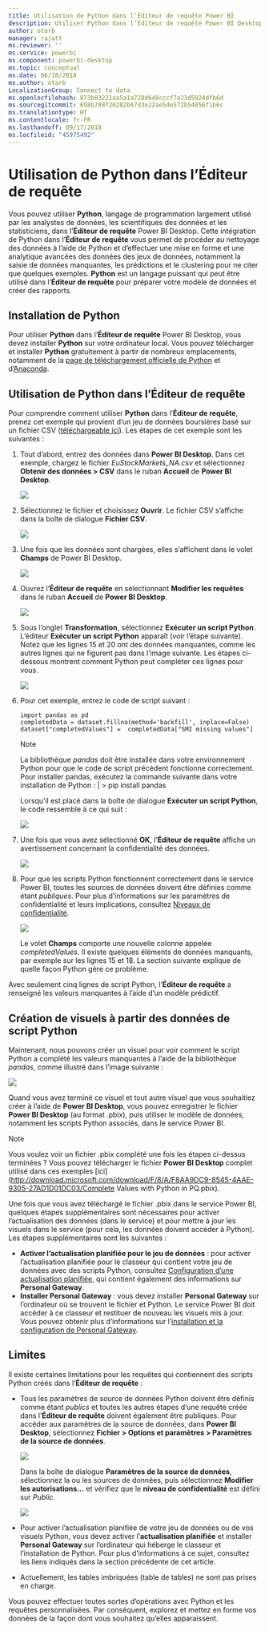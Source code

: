 ```yaml
---
title: Utilisation de Python dans l’Éditeur de requête Power BI
description: Utiliser Python dans l’Éditeur de requête Power BI Desktop pour une analytique avancée
author: otarb
manager: rajatt
ms.reviewer: ''
ms.service: powerbi
ms.component: powerbi-desktop
ms.topic: conceptual
ms.date: 06/18/2018
ms.author: otarb
LocalizationGroup: Connect to data
ms.openlocfilehash: 873b83221aa5a1a728d648cccf7a23d5924dfb6d
ms.sourcegitcommit: 698b788720282b67d3e22ae5de572b54056f1b6c
ms.translationtype: HT
ms.contentlocale: fr-FR
ms.lasthandoff: 09/17/2018
ms.locfileid: "45975492"
---
```

# <a name="using-python-in-query-editor"></a>Utilisation de Python dans l’Éditeur de requête
Vous pouvez utiliser **Python**, langage de programmation largement utilisé par les analystes de données, les scientifiques des données et les statisticiens, dans l’**Éditeur de requête** Power BI Desktop. Cette intégration de Python dans l’**Éditeur de requête** vous permet de procéder au nettoyage des données à l’aide de Python et d’effectuer une mise en forme et une analytique avancées des données des jeux de données, notamment la saisie de données manquantes, les prédictions et le clustering pour ne citer que quelques exemples. **Python** est un langage puissant qui peut être utilisé dans l’**Éditeur de requête** pour préparer votre modèle de données et créer des rapports.

## <a name="installing-python"></a>Installation de Python
Pour utiliser **Python** dans l’**Éditeur de requête** Power BI Desktop, vous devez installer **Python** sur votre ordinateur local. Vous pouvez télécharger et installer **Python** gratuitement à partir de nombreux emplacements, notamment de la [page de téléchargement officielle de Python](https://www.python.org/) et d’[Anaconda](https://anaconda.org/anaconda/python/).

## <a name="using-python-in-query-editor"></a>Utilisation de Python dans l’Éditeur de requête
Pour comprendre comment utiliser **Python** dans l’**Éditeur de requête**, prenez cet exemple qui provient d’un jeu de données boursières basé sur un fichier CSV ([téléchargeable ici](http://download.microsoft.com/download/F/8/A/F8AA9DC9-8545-4AAE-9305-27AD1D01DC03/EuStockMarkets_NA.csv)). Les étapes de cet exemple sont les suivantes :

1. Tout d’abord, entrez des données dans **Power BI Desktop**. Dans cet exemple, chargez le fichier *EuStockMarkets_NA.csv* et sélectionnez **Obtenir des données > CSV** dans le ruban **Accueil** de **Power BI Desktop**.
   
   ![](media/desktop-python-in-query-editor/python-in-query-editor-1.png)
2. Sélectionnez le fichier et choisissez **Ouvrir**. Le fichier CSV s’affiche dans la boîte de dialogue **Fichier CSV**.
   
   ![](media/desktop-python-in-query-editor/python-in-query-editor-2.png)
3. Une fois que les données sont chargées, elles s’affichent dans le volet **Champs** de Power BI Desktop.
   
   ![](media/desktop-python-in-query-editor/python-in-query-editor-3.png)
4. Ouvrez l’**Éditeur de requête** en sélectionnant **Modifier les requêtes** dans le ruban **Accueil** de **Power BI Desktop**.
   
   ![](media/desktop-python-in-query-editor/python-in-query-editor-4.png)
5. Sous l’onglet **Transformation**, sélectionnez **Exécuter un script Python**. L’éditeur **Exécuter un script Python** apparaît (voir l’étape suivante). Notez que les lignes 15 et 20 ont des données manquantes, comme les autres lignes qui ne figurent pas dans l’image suivante. Les étapes ci-dessous montrent comment Python peut compléter ces lignes pour vous.
   
   ![](media/desktop-python-in-query-editor/python-in-query-editor-5.png)
6. Pour cet exemple, entrez le code de script suivant :
   
       import pandas as pd
       completedData = dataset.fillna(method='backfill', inplace=False)
       dataset["completedValues"] =  completedData["SMI missing values"]
   
   > [!NOTE]
   > La bibliothèque *pandas* doit être installée dans votre environnement Python pour que le code de script précédent fonctionne correctement. Pour installer pandas, exécutez la commande suivante dans votre installation de Python : |      > pip install pandas
   > 
   > 
   
   Lorsqu’il est placé dans la boîte de dialogue **Exécuter un script Python**, le code ressemble à ce qui suit :
   
   ![](media/desktop-python-in-query-editor/python-in-query-editor-5b.png)
7. Une fois que vous avez sélectionné **OK**, l’**Éditeur de requête** affiche un avertissement concernant la confidentialité des données.
   
   ![](media/desktop-python-in-query-editor/python-in-query-editor-6.png)
8. Pour que les scripts Python fonctionnent correctement dans le service Power BI, toutes les sources de données doivent être définies comme étant *publiques*. Pour plus d’informations sur les paramètres de confidentialité et leurs implications, consultez [Niveaux de confidentialité](desktop-privacy-levels.md).
   
   ![](media/desktop-python-in-query-editor/python-in-query-editor-7.png)
   
   Le volet **Champs** comporte une nouvelle colonne appelée *completedValues*. Il existe quelques éléments de données manquants, par exemple sur les lignes 15 et 18. La section suivante explique de quelle façon Python gère ce problème.
   

Avec seulement cinq lignes de script Python, l’**Éditeur de requête** a renseigné les valeurs manquantes à l’aide d’un modèle prédictif.

## <a name="creating-visuals-from-python-script-data"></a>Création de visuels à partir des données de script Python
Maintenant, nous pouvons créer un visuel pour voir comment le script Python a complété les valeurs manquantes à l’aide de la bibliothèque *pandas*, comme illustré dans l’image suivante :

![](media/desktop-python-in-query-editor/python-in-query-editor-8.png)

Quand vous avez terminé ce visuel et tout autre visuel que vous souhaitiez créer à l’aide de **Power BI Desktop**, vous pouvez enregistrer le fichier **Power BI Desktop** (au format .pbix), puis utiliser le modèle de données, notamment les scripts Python associés, dans le service Power BI.

> [!NOTE]
> Vous voulez voir un fichier .pbix complété une fois les étapes ci-dessus terminées ? Vous pouvez télécharger le fichier **Power BI Desktop** complet utilisé dans ces exemples [ici](http://download.microsoft.com/download/F/8/A/F8AA9DC9-8545-4AAE-9305-27AD1D01DC03/Complete Values with Python in PQ.pbix).
> 
> 

Une fois que vous avez téléchargé le fichier .pbix dans le service Power BI, quelques étapes supplémentaires sont nécessaires pour activer l’actualisation des données (dans le service) et pour mettre à jour les visuels dans le service (pour cela, les données doivent accéder à Python). Les étapes supplémentaires sont les suivantes :

* **Activer l’actualisation planifiée pour le jeu de données** : pour activer l’actualisation planifiée pour le classeur qui contient votre jeu de données avec des scripts Python, consultez [Configuration d’une actualisation planifiée](refresh-scheduled-refresh.md), qui contient également des informations sur **Personal Gateway**.
* **Installer Personal Gateway** : vous devez installer **Personal Gateway** sur l’ordinateur où se trouvent le fichier et Python. Le service Power BI doit accéder à ce classeur et restituer de nouveau les visuels mis à jour. Vous pouvez obtenir plus d’informations sur l’[installation et la configuration de Personal Gateway](personal-gateway.md).

## <a name="limitations"></a>Limites
Il existe certaines limitations pour les requêtes qui contiennent des scripts Python créés dans l’**Éditeur de requête** :

* Tous les paramètres de source de données Python doivent être définis comme étant *publics* et toutes les autres étapes d’une requête créée dans l’**Éditeur de requête** doivent également être publiques. Pour accéder aux paramètres de la source de données, dans **Power BI Desktop**, sélectionnez **Fichier > Options et paramètres > Paramètres de la source de données**.
  
  ![](media/desktop-python-in-query-editor/python-in-query-editor-9.png)
  
  Dans la boîte de dialogue **Paramètres de la source de données**, sélectionnez la ou les sources de données, puis sélectionnez **Modifier les autorisations...** et vérifiez que le **niveau de confidentialité** est défini sur *Public*.
  
  ![](media/desktop-python-in-query-editor/python-in-query-editor-10.png)    
* Pour activer l’actualisation planifiée de votre jeu de données ou de vos visuels Python, vous devez activer l’**actualisation planifiée** et installer **Personal Gateway** sur l’ordinateur qui héberge le classeur et l’installation de Python. Pour plus d’informations à ce sujet, consultez les liens indiqués dans la section précédente de cet article.
* Actuellement, les tables imbriquées (table de tables) ne sont pas prises en charge. 

Vous pouvez effectuer toutes sortes d’opérations avec Python et les requêtes personnalisées. Par conséquent, explorez et mettez en forme vos données de la façon dont vous souhaitez qu’elles apparaissent.

